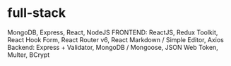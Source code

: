 # full-stack

MongoDB, Express, React, NodeJS
FRONTEND: ReactJS, Redux Toolkit, React Hook Form, React Router v6, React Markdown / Simple Editor, Axios
Backend: Express + Validator, MongoDB / Mongoose, JSON Web Token, Multer, BCrypt
